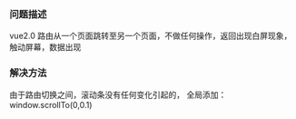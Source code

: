 ### 问题描述

vue2.0 路由从一个页面跳转至另一个页面，不做任何操作，返回出现白屏现象，触动屏幕，数据出现

### 解决方法
由于路由切换之间，滚动条没有任何变化引起的，
全局添加：
window.scrollTo(0,0.1)